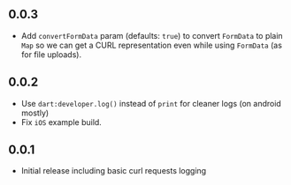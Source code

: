 ## 0.0.3

* Add `convertFormData` param (defaults: `true`) to convert `FormData` to plain `Map` so we can get
  a CURL representation even while using `FormData` (as for file uploads).

## 0.0.2

* Use `dart:developer.log()` instead of `print` for cleaner logs (on android mostly)
* Fix `iOS` example build.

## 0.0.1

* Initial release including basic curl requests logging
